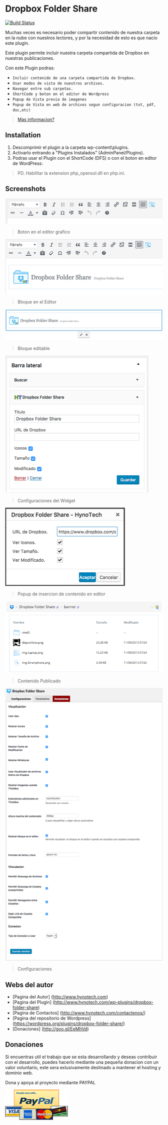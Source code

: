 # Dropbox Folder Share

[![Build Status](https://travis-ci.org/HynoTech/dropbox-folder-share.svg?branch=master)](https://travis-ci.org/HynoTech/dropbox-folder-share)

Muchas veces es necesario poder compartir contenido de nuestra carpeta en la nube con nuestros lectores, y por la necesidad de esto es que nacio este plugin.

Este plugin permite incluir nuestra carpeta compartida de Dropbox en nuestras publicaciones.

Con este Plugin podras:

- `Incluir contenido de una carpeta compartida de Dropbox.`
- `Usar modos de vista de nuestros archivos.`
- `Navegar entre sub carpetas.`
- `ShortCode y boton en el editor de Wordpress`
- `Popup de Vista previa de imagenes`
- `Popup de Vista en web de archivos segun configuracion (txt, pdf, doc,etc)`

> [Mas informacion?](http://www.hynotech.com/wp-plugins/dropbox-folder-share/)

## Installation

1. Descomprimir el plugin a la carpeta wp-content\plugins\.
2. Activarlo entrando a "Plugins Instalados" (AdminPanel/Plugins).
2. Podras usar el Plugin con el ShortCode (DFS) o con el boton en editor de WordPress:

>PD. Habilitar la extension php_openssl.dll en php.ini.


## Screenshots


![screenshot-01](Extras/assets/screenshot-1.png 'screenshot-01')
> Boton en el editor grafico

![screenshot-02](Extras/assets/screenshot-2.png 'screenshot-02')
> Bloque en el Editor

![screenshot-03](Extras/assets/screenshot-3.png 'screenshot-03')
> Bloque editable

![screenshot-04](Extras/assets/screenshot-4.png 'screenshot-04')
> Configuraciones del Widget

![screenshot-05](Extras/assets/screenshot-5.png 'screenshot-05')
> Popup de insercion de contenido en editor

![screenshot-06](Extras/assets/screenshot-6.png 'screenshot-06')
> Contenido Publicado

![screenshot-07](Extras/assets/screenshot-7.png 'screenshot-07')
> Configuraciones

## Webs del autor

- [Pagina del Autor] (http://www.hynotech.com)
- [Pagina del Plugin] (http://www.hynotech.com/wp-plugins/dropbox-folder-share)
- [Pagina de Contactos] (http://www.hynotech.com/contactenos/)
- [Pagina del repositorio de Wordpress] (https://wordpress.org/plugins/dropbox-folder-share/)
- [Donaciones] (http://goo.gl/EeMhVd)

## Donaciones

Si encuentras util el trabajo que se esta desarrollando y deseas contribuir con el desarrollo, puedes hacerlo mediante una pequeña donacion con un valor voluntario, este sera exlusivamente destinado a mantener el hosting y dominio web.

Dona y apoya al proyecto mediante PAYPAL

[![Donaciones](img/paypal_200x96.png)](http://goo.gl/EeMhVd)

